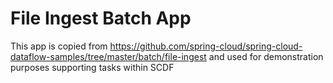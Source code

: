 # File Ingest Batch App

This app is copied from https://github.com/spring-cloud/spring-cloud-dataflow-samples/tree/master/batch/file-ingest and used for demonstration purposes supporting tasks within SCDF
